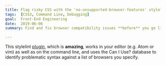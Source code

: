 ```yaml
---
title: Flag risky CSS with the 'no-unsupported-browser-features' stylelint plugin
tags:  [CSS3, Command Line, Debugging]
goal:  Front-End Engineering
date:  2019-06-06
summary: Find and fix browser compatibility issues **before** you go live

---
```


This stylelint [plugin][p], which is **amazing**, works in your editor
(e.g.  Atom or vim) as well as on the command line, and uses the Can I
Use? database to identify problematic syntax against a list of browsers
you specify.

[p]: https://www.npmjs.com/package/stylelint-no-unsupported-browser-features
